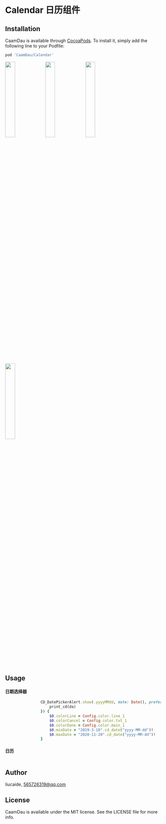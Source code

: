 # Calendar 日历组件

## Installation

CaamDau is available through [CocoaPods](https://cocoapods.org). To install
it, simply add the following line to your Podfile:

```ruby
pod 'CaamDau/Calendar'
```
<p>
  <img src="https://github.com/liucaide/Images/blob/master/CD/calendar0.png" width="25%" />
  <img src="https://github.com/liucaide/Images/blob/master/CD/calendar1.png" width="25%" />
  <img src="https://github.com/liucaide/Images/blob/master/CD/calendar2.png" width="25%" />
  <img src="https://github.com/liucaide/Images/blob/master/CD/calendar3.png" width="25%" />
</p>

## Usage
#### 日期选择器
```ruby
                CD_DatePickerAlert.show(.yyyyMMdd, date: Date(), preferredStyle: .sheet, callback: { (da) in
                    print_cd(da)
                }) {
                    $0.colorLine = Config.color.line_1
                    $0.colorCancel = Config.color.txt_1
                    $0.colorDone = Config.color.main_1
                    $0.minDate = "2019-3-10".cd_date("yyyy-MM-dd")!
                    $0.maxDate = "2020-11-20".cd_date("yyyy-MM-dd")!
                }
```
#### 日历
```ruby

```
## Author

liucaide, 565726319@qq.com

## License

CaamDau is available under the MIT license. See the LICENSE file for more info.
